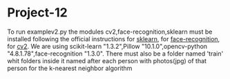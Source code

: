 # Project-12
To run examplev2.py the modules cv2,face-recognition,sklearn must be installed following the official instructions 
for [sklearn](https://scikit-learn.org/stable/install.html),
for [face-recognition]( https://pypi.org/project/face-recognition/),
for [cv2](https://pypi.org/project/opencv-python/).
We are using scikit-learn "1.3.2",Pillow "10.1.0",opencv-python "4.8.1.78",face-recognition "1.3.0".
There must also be a folder named 'train' whit folders inside it named after each person with photos(jpg) of that person for the k-nearest neighbor algorithm
